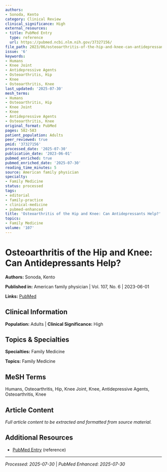 ```yaml
---
authors:
- Sonoda, Kento
category: Clinical Review
clinical_significance: High
external_resources:
- title: PubMed Entry
  type: reference
  url: https://pubmed.ncbi.nlm.nih.gov/37327156/
file_path: 2023/06/osteoarthritis-of-the-hip-and-knee-can-antidepressants-help.md
issue: '6'
keywords:
- Humans
- Knee Joint
- Antidepressive Agents
- Osteoarthritis, Hip
- Knee
- Osteoarthritis, Knee
last_updated: '2025-07-30'
mesh_terms:
- Humans
- Osteoarthritis, Hip
- Knee Joint
- Knee
- Antidepressive Agents
- Osteoarthritis, Knee
original_format: PubMed
pages: 582-583
patient_population: Adults
peer_reviewed: true
pmid: '37327156'
processed_date: '2025-07-30'
publication_date: '2023-06-01'
pubmed_enriched: true
pubmed_enriched_date: '2025-07-30'
reading_time_minutes: 5
source: American family physician
specialty:
- Family Medicine
status: processed
tags:
- editorial
- family-practice
- clinical-medicine
- pubmed-enhanced
title: 'Osteoarthritis of the Hip and Knee: Can Antidepressants Help?'
topics:
- Family Medicine
volume: '107'
---
```


# Osteoarthritis of the Hip and Knee: Can Antidepressants Help?

**Authors:** Sonoda, Kento

**Published in:** American family physician | Vol. 107, No. 6 | 2023-06-01

**Links:** [PubMed](https://pubmed.ncbi.nlm.nih.gov/37327156/)

## Clinical Information

**Population:** Adults | **Clinical Significance:** High

## Topics & Specialties

**Specialties:** Family Medicine

**Topics:** Family Medicine

## MeSH Terms

Humans, Osteoarthritis, Hip, Knee Joint, Knee, Antidepressive Agents, Osteoarthritis, Knee

## Article Content

*Full article content to be extracted and formatted from source material.*

## Additional Resources

- [PubMed Entry](https://pubmed.ncbi.nlm.nih.gov/37327156/) (reference)

---

*Processed: 2025-07-30* | *PubMed Enhanced: 2025-07-30*
